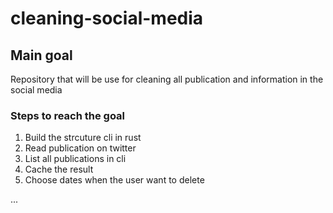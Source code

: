 # cleaning-social-media

## Main goal
Repository that will be use for cleaning all publication and information in the social media


### Steps to reach the goal
1. Build the strcuture cli in rust
2. Read publication on twitter
3. List all publications in cli
4. Cache the result
5. Choose dates when the user want to delete

...




